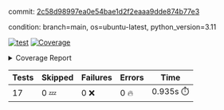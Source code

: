 commit: [2c58d98997ea0e54bae1d2f2eaaa9dde874b77e3](https://github.com/rcmdnk/conf-finder/tree/2c58d98997ea0e54bae1d2f2eaaa9dde874b77e3)

condition: branch=main, os=ubuntu-latest, python_version=3.11

[![test](https://github.com/rcmdnk/conf-finder/actions/workflows/test.yml/badge.svg)](https://github.com/rcmdnk/conf-finder/actions/runs/15125737185)
<a href="https://github.com/rcmdnk/conf-finder/blob/2c58d98997ea0e54bae1d2f2eaaa9dde874b77e3/README.md"><img alt="Coverage" src="https://img.shields.io/badge/Coverage-83%25-green.svg" /></a><details><summary>Coverage Report </summary><table><tr><th>File</th><th>Stmts</th><th>Miss</th><th>Cover</th><th>Missing</th></tr><tbody><tr><td colspan="5"><b>src/conf_finder</b></td></tr><tr><td>&nbsp; &nbsp;<a href="https://github.com/rcmdnk/conf-finder/blob/2c58d98997ea0e54bae1d2f2eaaa9dde874b77e3/src/conf_finder/conf_finder.py">conf_finder.py</a></td><td>169</td><td>29</td><td>83%</td><td><a href="https://github.com/rcmdnk/conf-finder/blob/2c58d98997ea0e54bae1d2f2eaaa9dde874b77e3/src/conf_finder/conf_finder.py#L8">8</a>, <a href="https://github.com/rcmdnk/conf-finder/blob/2c58d98997ea0e54bae1d2f2eaaa9dde874b77e3/src/conf_finder/conf_finder.py#L62-L63">62&ndash;63</a>, <a href="https://github.com/rcmdnk/conf-finder/blob/2c58d98997ea0e54bae1d2f2eaaa9dde874b77e3/src/conf_finder/conf_finder.py#L86-L90">86&ndash;90</a>, <a href="https://github.com/rcmdnk/conf-finder/blob/2c58d98997ea0e54bae1d2f2eaaa9dde874b77e3/src/conf_finder/conf_finder.py#L99-L100">99&ndash;100</a>, <a href="https://github.com/rcmdnk/conf-finder/blob/2c58d98997ea0e54bae1d2f2eaaa9dde874b77e3/src/conf_finder/conf_finder.py#L105-L106">105&ndash;106</a>, <a href="https://github.com/rcmdnk/conf-finder/blob/2c58d98997ea0e54bae1d2f2eaaa9dde874b77e3/src/conf_finder/conf_finder.py#L150">150</a>, <a href="https://github.com/rcmdnk/conf-finder/blob/2c58d98997ea0e54bae1d2f2eaaa9dde874b77e3/src/conf_finder/conf_finder.py#L169-L174">169&ndash;174</a>, <a href="https://github.com/rcmdnk/conf-finder/blob/2c58d98997ea0e54bae1d2f2eaaa9dde874b77e3/src/conf_finder/conf_finder.py#L195">195</a>, <a href="https://github.com/rcmdnk/conf-finder/blob/2c58d98997ea0e54bae1d2f2eaaa9dde874b77e3/src/conf_finder/conf_finder.py#L200">200</a>, <a href="https://github.com/rcmdnk/conf-finder/blob/2c58d98997ea0e54bae1d2f2eaaa9dde874b77e3/src/conf_finder/conf_finder.py#L228">228</a>, <a href="https://github.com/rcmdnk/conf-finder/blob/2c58d98997ea0e54bae1d2f2eaaa9dde874b77e3/src/conf_finder/conf_finder.py#L246">246</a>, <a href="https://github.com/rcmdnk/conf-finder/blob/2c58d98997ea0e54bae1d2f2eaaa9dde874b77e3/src/conf_finder/conf_finder.py#L289-L290">289&ndash;290</a>, <a href="https://github.com/rcmdnk/conf-finder/blob/2c58d98997ea0e54bae1d2f2eaaa9dde874b77e3/src/conf_finder/conf_finder.py#L320-L321">320&ndash;321</a>, <a href="https://github.com/rcmdnk/conf-finder/blob/2c58d98997ea0e54bae1d2f2eaaa9dde874b77e3/src/conf_finder/conf_finder.py#L325">325</a>, <a href="https://github.com/rcmdnk/conf-finder/blob/2c58d98997ea0e54bae1d2f2eaaa9dde874b77e3/src/conf_finder/conf_finder.py#L333">333</a></td></tr><tr><td><b>TOTAL</b></td><td><b>174</b></td><td><b>29</b></td><td><b>83%</b></td><td>&nbsp;</td></tr></tbody></table></details>

| Tests | Skipped | Failures | Errors | Time |
| ----- | ------- | -------- | -------- | ------------------ |
| 17 | 0 :zzz: | 0 :x: | 0 :fire: | 0.935s :stopwatch: |


